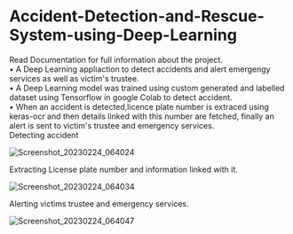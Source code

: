 # Accident-Detection-and-Rescue-System-using-Deep-Learning
Read Documentation for full information about the project.  
• A Deep Learning appliaction to detect accidents and alert emergengy services as well as victim's trustee.  
• A Deep Learning model was trained using custom generated and labelled dataset using Tensorflow in google Colab to detect accident.  
• When an accident is detected,licence plate number is extraced using keras-ocr and then details linked with this number are fetched, finally an alert is sent to victim's trustee and emergency services.  
Detecting accident

![Screenshot_20230224_064024](https://user-images.githubusercontent.com/49368483/221186709-48194c89-35d3-4db1-9d7c-23f5e650fd11.png)

Extracting License plate number and information linked with it.

![Screenshot_20230224_064034](https://user-images.githubusercontent.com/49368483/221186905-7431e9cf-ba2c-483f-8c07-3ecefb583b97.png)

Alerting victims trustee and emergency services.

![Screenshot_20230224_064047](https://user-images.githubusercontent.com/49368483/221187064-787c7e7c-2b7e-403b-b13f-134fe2c52a7d.png)
